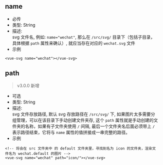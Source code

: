 ## name
 - 必传
 - 类型: String
 - 描述: <br>svg 文件名, 例如: `name="wechat"`, 那么在 `/src/svg/` 目录下（包括子目录，具体根据 `path` 属性来确认）, 就应当存在对应的 `wechat.svg` 文件
 - 示例

```vue
<vue-svg name="wechat"></vue-svg>
```


## path

> v3.0.0 新增

- 可选
- 类型: String
- 描述: <br>svg 文件存放路径, 默认 svg 存放路径在 `/src/svg/` 下, 如果图片太多需要分组管理，可以在该目录下手动创建文件夹存, 这个 `path` 属性就是手动创建的文件夹的名称，如果有子文件夹使用 `/` 间隔, 最后一个文件夹名后面必须带上 `/` 表示路径结束，它将与 `name` 属性的值拼接成一串完整的路径。
- 示例

```vue
<!-- 将会在 src 文件夹中 的 default 文件夹里，寻找到名为 icon 的文件夹，渲染文件名为 wechat.default 的图片 -->
<vue-svg name="wechat" path="icon/"></vue-svg>
```

